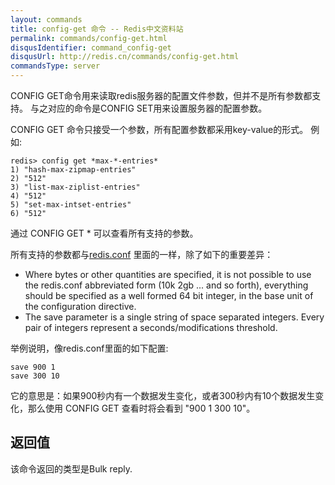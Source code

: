 ```yaml
---
layout: commands
title: config-get 命令 -- Redis中文资料站
permalink: commands/config-get.html
disqusIdentifier: command_config-get
disqusUrl: http://redis.cn/commands/config-get.html
commandsType: server
---
```


CONFIG GET命令用来读取redis服务器的配置文件参数，但并不是所有参数都支持。 与之对应的命令是CONFIG SET用来设置服务器的配置参数。

CONFIG GET 命令只接受一个参数，所有配置参数都采用key-value的形式。 例如:

	redis> config get *max-*-entries*
	1) "hash-max-zipmap-entries"
	2) "512"
	3) "list-max-ziplist-entries"
	4) "512"
	5) "set-max-intset-entries"
	6) "512"

通过 CONFIG GET * 可以查看所有支持的参数。

所有支持的参数都与[redis.conf](http://github.com/antirez/redis/raw/2.2/redis.conf) 里面的一样，除了如下的重要差异：

- Where bytes or other quantities are specified, it is not possible to use the redis.conf abbreviated form (10k 2gb ... and so forth), everything should be specified as a well formed 64 bit integer, in the base unit of the configuration directive.
- The save parameter is a single string of space separated integers. Every pair of integers represent a seconds/modifications threshold.

举例说明，像redis.conf里面的如下配置:

	save 900 1
	save 300 10

它的意思是：如果900秒内有一个数据发生变化，或者300秒内有10个数据发生变化，那么使用 CONFIG GET 查看时将会看到 "900 1 300 10"。

## 返回值

该命令返回的类型是Bulk reply.
